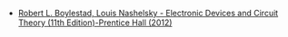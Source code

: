 * [Robert L. Boylestad, Louis Nashelsky - Electronic Devices and Circuit Theory (11th Edition)-Prentice Hall (2012)](https://learnermanipal-my.sharepoint.com/:b:/g/personal/lance_barreto_learner_manipal_edu/EXZ8GlEqHbtNsVPcmtoK4qsBn68-_ZjfqN-DBzjtHZlZSg?e=4meXrw)
